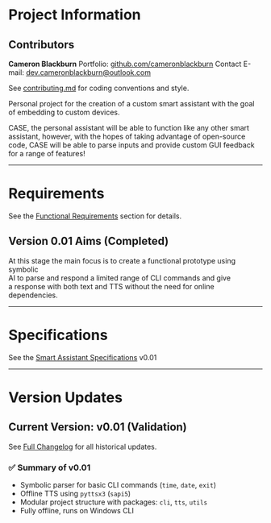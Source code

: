 # Project Information

## Contributors

**Cameron Blackburn**
Portfolio: [github.com/cameronblackburn](https://github.com/cameronblackburn)
Contact E-mail: dev.cameronblackburn@outlook.com

See [contributing.md](contributing.md) for coding conventions and style.


Personal project for the creation of a custom smart assistant with the goal of embedding to custom devices.

CASE, the personal assistant will be able to function like any other smart 
assistant, however, with the hopes of taking advantage of open-source code, 
CASE will be able to parse inputs and provide custom GUI feedback for a range 
of features!

---

# Requirements

See the [Functional Requirements](Documents/requirements.md#functional-requirements) section for details.

## Version 0.01 Aims (Completed)

At this stage the main focus is to create a functional prototype using symbolic \
AI to parse and respond a limited range of CLI commands and give\
 a response with both text and TTS without the need for online dependencies.

---

 # Specifications

 See the [Smart Assistant Specifications](Documents/specifications.md#version-001) v0.01


---

# Version Updates

## Current Version: v0.01 (Validation)

See [Full Changelog](Documents/changelog.md#version-001) for all historical updates.

### ✅ Summary of v0.01
- Symbolic parser for basic CLI commands (`time`, `date`, `exit`)
- Offline TTS using `pyttsx3` (`sapi5`)
- Modular project structure with packages: `cli`, `tts`, `utils`
- Fully offline, runs on Windows CLI

